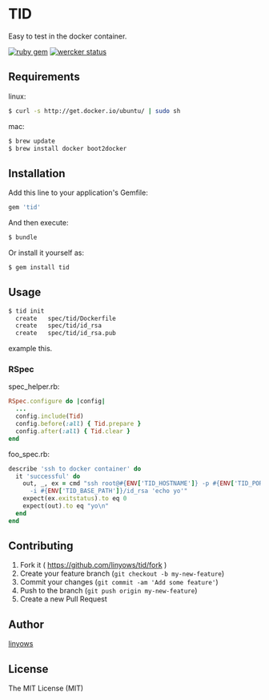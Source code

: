 TID
===

Easy to test in the docker container.

[![ruby gem](https://img.shields.io/gem/v/tid.svg?style=flat-square)][gem]
[![wercker status](https://img.shields.io/wercker/ci/f6e5ba503e4a1f062c6b012ff77d87d0.svg?style=flat-square)][wercker]

[gem]: https://rubygems.org/gems/tid
[wercker]: https://app.wercker.com/project/bykey/f6e5ba503e4a1f062c6b012ff77d87d0

Requirements
------------

linux:

```sh
$ curl -s http://get.docker.io/ubuntu/ | sudo sh
```

mac:

```sh
$ brew update
$ brew install docker boot2docker
```

Installation
------------

Add this line to your application's Gemfile:

```ruby
gem 'tid'
```

And then execute:

```sh
$ bundle
```

Or install it yourself as:

```sh
$ gem install tid
```

Usage
-----

```sh
$ tid init
  create   spec/tid/Dockerfile
  create   spec/tid/id_rsa
  create   spec/tid/id_rsa.pub
```

example this.

### RSpec

spec_helper.rb:

```ruby
RSpec.configure do |config|
  ...
  config.include(Tid)
  config.before(:all) { Tid.prepare }
  config.after(:all) { Tid.clear }
end
```

foo_spec.rb:

```ruby
describe 'ssh to docker container' do
  it 'successful' do
    out, _, ex = cmd "ssh root@#{ENV['TID_HOSTNAME']} -p #{ENV['TID_PORT']} \
      -i #{ENV['TID_BASE_PATH']}/id_rsa 'echo yo'"
    expect(ex.exitstatus).to eq 0
    expect(out).to eq "yo\n"
  end
end
```

Contributing
------------

1. Fork it ( https://github.com/linyows/tid/fork )
2. Create your feature branch (`git checkout -b my-new-feature`)
3. Commit your changes (`git commit -am 'Add some feature'`)
4. Push to the branch (`git push origin my-new-feature`)
5. Create a new Pull Request

Author
------

[linyows](https://github.com/linyows)

License
-------

The MIT License (MIT)
